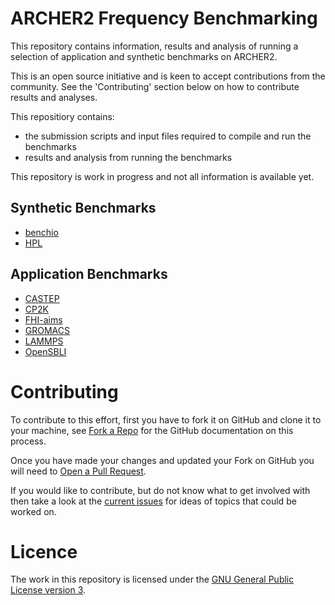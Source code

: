 # ARCHER2 Frequency Benchmarking

This repository contains information, results and analysis of running a selection
of application and synthetic benchmarks on ARCHER2. 

This is an open source initiative and is keen to accept contributions from the
community. See the 'Contributing' section below on how to contribute results and
analyses.

This repositiory contains:

* the submission scripts and input files required to compile and run the benchmarks
* results and analysis from running the benchmarks

This repository is work in progress and not all information is available yet.

## Synthetic Benchmarks

* [benchio](synth/benchio)
* [HPL](synth/HPL) 

## Application Benchmarks

* [CASTEP](apps/CASTEP)
* [CP2K](apps/CP2K)
* [FHI-aims](apps/FHI-aims)
* [GROMACS](apps/GROMACS)
* [LAMMPS](apps/LAMMPS)
* [OpenSBLI](apps/OpenSBLI) 

# Contributing

To contribute to this effort, first you have to fork it on GitHub and clone it to your machine, see [Fork a Repo](https://help.github.com/articles/fork-a-repo/)
for the GitHub documentation on this process.

Once you have made your changes and updated your Fork on GitHub you will need to [Open a Pull Request](https://help.github.com/articles/using-pull-requests/).

If you would like to contribute, but do not know what to get involved with then take a look at the
[current issues](https://github.com/hpc-uk/archer-benchmarks/issues) for ideas of topics that could be worked on.

# Licence

The work in this repository is licensed under the [GNU General Public License version 3](https://opensource.org/licenses/GPL-3.0).

